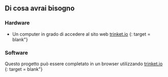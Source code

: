 ## Di cosa avrai bisogno

### Hardware

+ Un computer in grado di accedere al sito web [trinket.io](https://trinket.io) {: target = blank"}

### Software

Questo progetto può essere completato in un browser utilizzando [trinket.io](https://trinket.io) {: target = blank"}